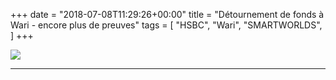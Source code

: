 +++
date = "2018-07-08T11:29:26+00:00"
title = "Détournement de fonds à Wari - encore plus de preuves"
tags = [
    "HSBC",
    "Wari",
    "SMARTWORLDS",
]
+++
<div class="container" style="width:auto">
  <a target="blank" href="https://image.ibb.co/j5LNfd/SW_more_proof.jpg">
    <img src="https://image.ibb.co/j5LNfd/SW_more_proof.jpg" style="max-width:100%">
  </a>
</div>

<!--more-->
<hr>
